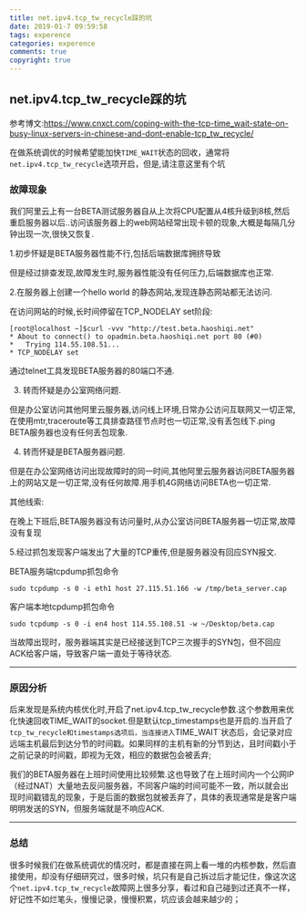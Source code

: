 ```yaml
---
title: net.ipv4.tcp_tw_recycle踩的坑
date: 2019-01-7 09:59:58
tags: experence
categories: experence
comments: true
copyright: true
---
```




## net.ipv4.tcp_tw_recycle踩的坑

参考博文:https://www.cnxct.com/coping-with-the-tcp-time_wait-state-on-busy-linux-servers-in-chinese-and-dont-enable-tcp_tw_recycle/

在做系统调优的时候希望能加快`TIME_WAIT`状态的回收，通常将`net.ipv4.tcp_tw_recycle`选项开启，但是,请注意这里有个坑

### 故障现象

我们阿里云上有一台BETA测试服务器自从上次将CPU配置从4核升级到8核,然后重启服务器以后..访问该服务器上的web网站经常出现卡顿的现象,大概是每隔几分钟出现一次,很快又恢复.

1.初步怀疑是BETA服务器性能不行,包括后端数据库拥挤导致

但是经过排查发现,故障发生时,服务器性能没有任何压力,后端数据库也正常.

2.在服务器上创建一个hello world 的静态网站,发现连静态网站都无法访问.

在访问网站的时候,长时间停留在TCP_NODELAY set阶段:

<!--more-->

```
[root@localhost ~]$curl -vvv "http://test.beta.haoshiqi.net"
* About to connect() to opadmin.beta.haoshiqi.net port 80 (#0)
*   Trying 114.55.108.51...
* TCP_NODELAY set
```

通过telnet工具发现BETA服务器的80端口不通.



3. 转而怀疑是办公室网络问题.

但是办公室访问其他阿里云服务器,访问线上环境,日常办公访问互联网又一切正常,在使用mtr,traceroute等工具排查路径节点时也一切正常,没有丢包线下.ping BETA服务器也没有任何丢包现象.



4. 转而怀疑是BETA服务器问题.

但是在办公室网络访问出现故障时的同一时间,其他阿里云服务器访问BETA服务器上的网站又是一切正常,没有任何故障.用手机4G网络访问BETA也一切正常.



其他线索:

在晚上下班后,BETA服务器没有访问量时,从办公室访问BETA服务器一切正常,故障没有复现



5.经过抓包发现客户端发出了大量的TCP重传,但是服务器没有回应SYN报文.

BETA服务端tcpdump抓包命令

```
sudo tcpdump -s 0 -i eth1 host 27.115.51.166 -w /tmp/beta_server.cap 
```

客户端本地tcpdump抓包命令

```
sudo tcpdump -s 0 -i en4 host 114.55.108.51 -w ~/Desktop/beta.cap 
```

当故障出现时，服务器端其实是已经接送到TCP三次握手的SYN包，但不回应ACK给客户端，导致客户端一直处于等待状态.

----

### 原因分析

后来发现是系统内核优化时,开启了net.ipv4.tcp_tw_recycle参数.这个参数用来优化快速回收TIME_WAIT的socket.但是默认tcp_timestamps也是开启的.当开启了`tcp_tw_recycle和timestamps选项后，当连接进入`TIME_WAIT`状态后，会记录对应远端主机最后到达分节的时间戳。如果同样的主机有新的分节到达，且时间戳小于之前记录的时间戳，即视为无效，相应的数据包会被丢弃;

我们的BETA服务器在上班时间使用比较频繁.这也导致了在上班时间内一个公网IP（经过NAT）大量地去反问服务器，不同客户端的时间可能不一致，所以就会出现时间戳错乱的现象，于是后面的数据包就被丢弃了，具体的表现通常是是客户端明明发送的SYN，但服务端就是不响应ACK.

---

### 总结

很多时候我们在做系统调优的情况时，都是直接在网上看一堆的内核参数，然后直接使用，却没有仔细研究过，很多时候，坑只有是自己拆过后才能记住，像这次这个`net.ipv4.tcp_tw_recycle`故障网上很多分享，看过和自己碰到过还真不一样，好记性不如烂笔头，慢慢记录，慢慢积累，坑应该会越来越少的；

